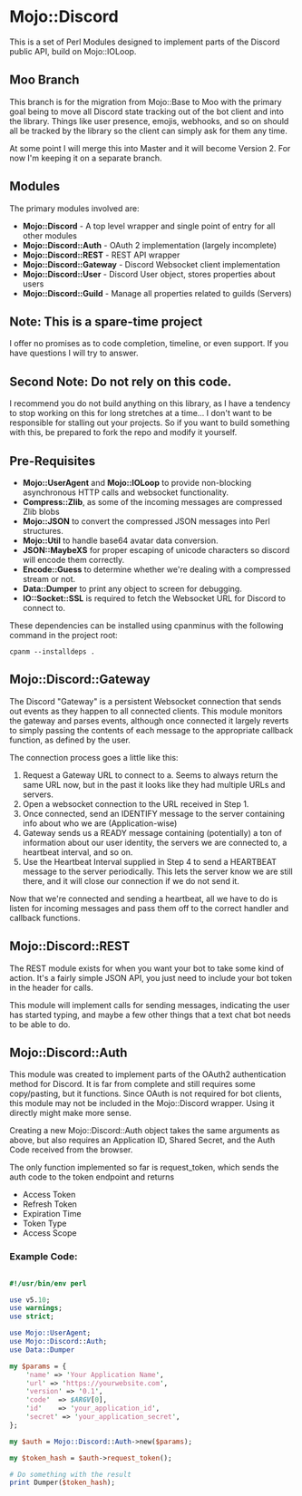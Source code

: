 # Mojo::Discord

This is a set of Perl Modules designed to implement parts of the Discord public API, build on Mojo::IOLoop.


## Moo Branch

This branch is for the migration from Mojo::Base to Moo with the primary goal being to move all Discord state tracking out of the bot client and into the library. Things like user presence, emojis, webhooks, and so on should all be tracked by the library so the client can simply ask for them any time.

At some point I will merge this into Master and it will become Version 2. For now I'm keeping it on a separate branch.

## Modules

The primary modules involved are:

- **Mojo::Discord** - A top level wrapper and single point of entry for all other modules
- **Mojo::Discord::Auth** - OAuth 2 implementation (largely incomplete)
- **Mojo::Discord::REST** - REST API wrapper
- **Mojo::Discord::Gateway** - Discord Websocket client implementation
- **Mojo::Discord::User** - Discord User object, stores properties about users
- **Mojo::Discord::Guild** - Manage all properties related to guilds (Servers)

## Note: This is a spare-time project

I offer no promises as to code completion, timeline, or even support. If you have questions I will try to answer.


## Second Note: Do not rely on this code.

I recommend you do not build anything on this library, as I have a tendency to stop working on this for long stretches at a time... I don't want to be responsible for stalling out your projects. So if you want to build something with this, be prepared to fork the repo and modify it yourself.

## Pre-Requisites

- **Mojo::UserAgent**  and **Mojo::IOLoop** to provide non-blocking asynchronous HTTP calls and websocket functionality.
- **Compress::Zlib**, as some of the incoming messages are compressed Zlib blobs
- **Mojo::JSON** to convert the compressed JSON messages into Perl structures.
- **Mojo::Util** to handle base64 avatar data conversion.
- **JSON::MaybeXS** for proper escaping of unicode characters so discord will encode them correctly.
- **Encode::Guess** to determine whether we're dealing with a compressed stream or not.
- **Data::Dumper** to print any object to screen for debugging.
- **IO::Socket::SSL** is required to fetch the Websocket URL for Discord to connect to.

These dependencies can be installed using cpanminus with the following command in the project root:
    
    cpanm --installdeps .


## Mojo::Discord::Gateway

The Discord "Gateway" is a persistent Websocket connection that sends out events as they happen to all connected clients.
This module monitors the gateway and parses events, although once connected it largely reverts to simply passing the contents of each message to the appropriate callback function, as defined by the user.

The connection process goes a little like this:

1. Request a Gateway URL to connect to
    a. Seems to always return the same URL now, but in the past it looks like they had multiple URLs and servers.
2. Open a websocket connection to the URL received in Step 1.
3. Once connected, send an IDENTIFY message to the server containing info about who we are (Application-wise)
4. Gateway sends us a READY message containing (potentially) a ton of information about our user identity, the servers we are connected to, a heartbeat interval, and so on.
5. Use the Heartbeat Interval supplied in Step 4 to send a HEARTBEAT message to the server periodically. This lets the server know we are still there, and it will close our connection if we do not send it.

Now that we're connected and sending a heartbeat, all we have to do is listen for incoming messages and pass them off to the correct handler and callback functions.

## Mojo::Discord::REST

The REST module exists for when you want your bot to take some kind of action. It's a fairly simple JSON API, you just need to include your bot token in the header for calls.

This module will implement calls for sending messages, indicating the user has started typing, and maybe a few other things that a text chat bot needs to be able to do.

## Mojo::Discord::Auth

This module was created to implement parts of the OAuth2 authentication method for Discord.
It is far from complete and still requires some copy/pasting, but it functions.
Since OAuth is not required for bot clients, this module may not be included in the Mojo::Discord wrapper.
Using it directly might make more sense.

Creating a new Mojo::Discord::Auth object takes the same arguments as above, but also requires an Application ID, Shared Secret, and the Auth Code received from the browser.

The only function implemented so far is request_token, which sends the auth code to the token endpoint and returns 
- Access Token
- Refresh Token
- Expiration Time
- Token Type
- Access Scope

### Example Code:

```perl

#!/usr/bin/env perl

use v5.10;
use warnings;
use strict;

use Mojo::UserAgent;
use Mojo::Discord::Auth;
use Data::Dumper

my $params = {
    'name' => 'Your Application Name',
    'url' => 'https://yourwebsite.com',
    'version' => '0.1',
    'code'  => $ARGV[0],
    'id'    => 'your_application_id',
    'secret' => 'your_application_secret',
};

my $auth = Mojo::Discord::Auth->new($params);

my $token_hash = $auth->request_token();

# Do something with the result
print Dumper($token_hash);
```
